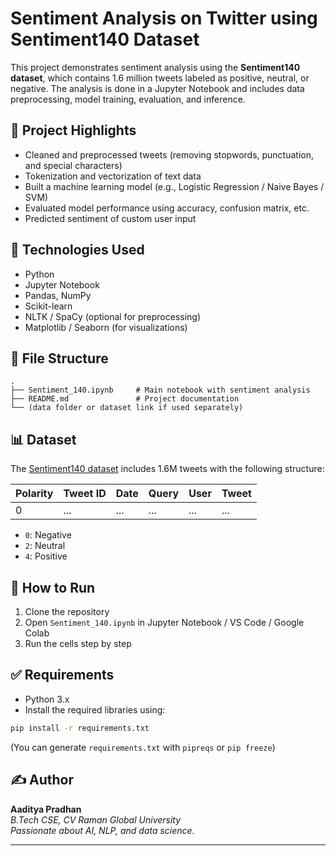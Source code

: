# Sentiment Analysis on Twitter using Sentiment140 Dataset

This project demonstrates sentiment analysis using the **Sentiment140 dataset**, which contains 1.6 million tweets labeled as positive, neutral, or negative. The analysis is done in a Jupyter Notebook and includes data preprocessing, model training, evaluation, and inference.

## 📘 Project Highlights

- Cleaned and preprocessed tweets (removing stopwords, punctuation, and special characters)
- Tokenization and vectorization of text data
- Built a machine learning model (e.g., Logistic Regression / Naive Bayes / SVM)
- Evaluated model performance using accuracy, confusion matrix, etc.
- Predicted sentiment of custom user input

## 🧠 Technologies Used

- Python
- Jupyter Notebook
- Pandas, NumPy
- Scikit-learn
- NLTK / SpaCy (optional for preprocessing)
- Matplotlib / Seaborn (for visualizations)

## 📁 File Structure

```
.
├── Sentiment_140.ipynb     # Main notebook with sentiment analysis
├── README.md               # Project documentation
└── (data folder or dataset link if used separately)
```

## 📊 Dataset

The [Sentiment140 dataset](http://help.sentiment140.com/for-students) includes 1.6M tweets with the following structure:

| Polarity | Tweet ID | Date | Query | User | Tweet |
|----------|----------|------|-------|------|-------|
| 0        | ...      | ...  | ...   | ...  | ...   |

- `0`: Negative  
- `2`: Neutral  
- `4`: Positive

## 🚀 How to Run

1. Clone the repository
2. Open `Sentiment_140.ipynb` in Jupyter Notebook / VS Code / Google Colab
3. Run the cells step by step

## ✅ Requirements

- Python 3.x  
- Install the required libraries using:

```bash
pip install -r requirements.txt
```

(You can generate `requirements.txt` with `pipreqs` or `pip freeze`)

## ✍️ Author

**Aaditya Pradhan**  
*B.Tech CSE, CV Raman Global University*  
*Passionate about AI, NLP, and data science.*

---
